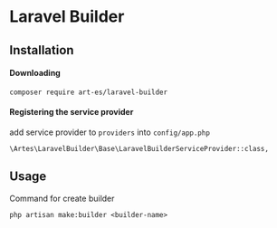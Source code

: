 # Laravel Builder

## Installation

#### Downloading

```
composer require art-es/laravel-builder
```

#### Registering the service provider

add service provider to `providers` into `config/app.php`

`\Artes\LaravelBuilder\Base\LaravelBuilderServiceProvider::class,` 

## Usage

Command for create builder

```
php artisan make:builder <builder-name>
```
